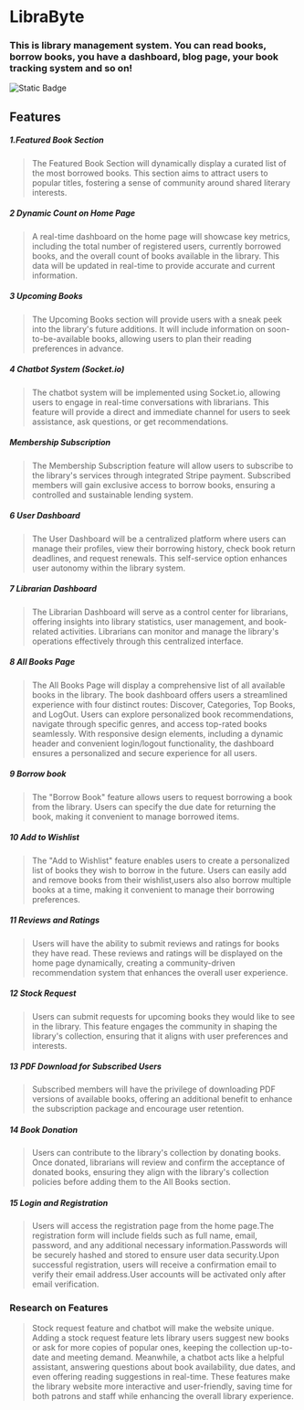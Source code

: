 # LibraByte
### This is library management system. You can read books, borrow books, you have a dashboard, blog page, your book tracking system and so on!


![Static Badge](https://img.shields.io/badge/Made_By-Team_HexaInovative-blue)


## Features

##### 1.Featured Book Section
>  The Featured Book Section will dynamically display a curated list of the most borrowed books. This section aims to attract users to popular titles, fostering a sense of community around shared literary interests.

##### 2 Dynamic Count on Home Page
> A real-time dashboard on the home page will showcase key metrics, including the total number of registered users, currently borrowed books, and the overall count of books available in the library. This data will be updated in real-time to provide accurate and current information.

##### 3 Upcoming Books
> The Upcoming Books section will provide users with a sneak peek into the library's future additions. It will include information on soon-to-be-available books, allowing users to plan their reading preferences in advance.

##### 4 Chatbot System (Socket.io)
> The chatbot system will be implemented using Socket.io, allowing users to engage in real-time conversations with librarians. This feature will provide a direct and immediate channel for users to seek assistance, ask questions, or get recommendations.

##### Membership Subscription
> The Membership Subscription feature will allow users to subscribe to the library's services through integrated Stripe payment. Subscribed members will gain exclusive access to borrow books, ensuring a controlled and sustainable lending system.

##### 6 User Dashboard
> The User Dashboard will be a centralized platform where users can manage their profiles, view their borrowing history, check book return deadlines, and request renewals. This self-service option enhances user autonomy within the library system.

##### 7 Librarian Dashboard
> The Librarian Dashboard will serve as a control center for librarians, offering insights into library statistics, user management, and book-related activities. Librarians can monitor and manage the library's operations effectively through this centralized interface.

##### 8 All Books Page
> The All Books Page will display a comprehensive list of all available books in the library. The book dashboard offers users a streamlined experience with four distinct routes: Discover, Categories, Top Books, and LogOut. Users can explore personalized book recommendations, navigate through specific genres, and access top-rated books seamlessly. With responsive design elements, including a dynamic header and convenient login/logout functionality, the dashboard ensures a personalized and secure experience for all users.
##### 9 Borrow book 
> The "Borrow Book" feature allows users to request borrowing a book from the library. Users can specify the due date for returning the book, making it convenient to manage borrowed items.
##### 10 Add to Wishlist
> The "Add to Wishlist" feature enables users to create a personalized list of books they wish to borrow in the future. Users can easily add and remove books from their wishlist,users also also borrow multiple books at a time, making it convenient to manage their borrowing preferences.

##### 11 Reviews and Ratings
> Users will have the ability to submit reviews and ratings for books they have read. These reviews and ratings will be displayed on the home page dynamically, creating a community-driven recommendation system that enhances the overall user experience.

##### 12 Stock Request
> Users can submit requests for upcoming books they would like to see in the library. This feature engages the community in shaping the library's collection, ensuring that it aligns with user preferences and interests.

##### 13 PDF Download for Subscribed Users
> Subscribed members will have the privilege of downloading PDF versions of available books, offering an additional benefit to enhance the subscription package and encourage user retention.

##### 14 Book Donation
> Users can contribute to the library's collection by donating books. Once donated, librarians will review and confirm the acceptance of donated books, ensuring they align with the library's collection policies before adding them to the All Books section.

##### 15 Login and Registration
> Users will access the registration page from the home page.The registration form will include fields such as full name, email, password, and any additional necessary information.Passwords will be securely hashed and stored to ensure user data security.Upon successful registration, users will receive a confirmation email to verify their email address.User accounts will be activated only after email verification.

### Research on Features
> Stock request feature and chatbot will make the website unique. Adding a stock request feature lets library users suggest new books or ask for more copies of popular ones, keeping the collection up-to-date and meeting demand. Meanwhile, a chatbot acts like a helpful assistant, answering questions about book availability, due dates, and even offering reading suggestions in real-time. These features make the library website more interactive and user-friendly, saving time for both patrons and staff while enhancing the overall library experience.

